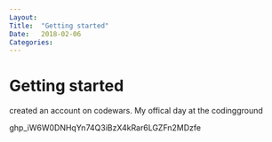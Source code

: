 ```yaml
---
Layout:
Title:	"Getting started"
Date:	2018-02-06
Categories:
---
```

# Getting started 

created an account on codewars. My offical day at the codingground 





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

